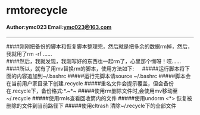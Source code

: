 rmtorecycle
====

#### Author:ymc023  Email:ymc023@163.com
____

####刚刚把备份的脚本和恢复脚本整理完，然后就是把多余的数据rm掉，然后，我就用了rm -rf ......<br>
####然后，我就发现，我刚写好的东西也一起rm了，心里那个悔呀！哎...... <br>
####所以，就有了用mv替换rm的脚本，使用方法如下:
　
#####运行脚本将下面的内容追加到~/.bashrc
#####运行完脚本请source ~/.bashrc
#####脚本会在当前用户家目录下创建.recycle
#####重名文件会提示覆盖，但会备份在.recycle下，备份格式:*.~*~
#####使用rm删除文件时,会使用mv移动至~/.recycle
#####使用rmls查看回收筒内的文件
#####使用undorm <*> 恢复被删除的文件到当前路径下
#####使用cltrash 清除~/.recycle下的全部文件
